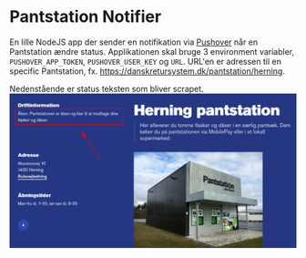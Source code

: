 # Pantstation Notifier

En lille NodeJS app der sender en notifikation via [Pushover](https://pushover.net/) når en Pantstation ændre status.
Applikationen skal bruge 3 environment variabler, `PUSHOVER_APP_TOKEN`, `PUSHOVER_USER_KEY` og `URL`. URL'en er adressen til en specific Pantstation, fx. https://danskretursystem.dk/pantstation/herning.

Nedenstående er status teksten som bliver scrapet.
![](./screenshot.png)
